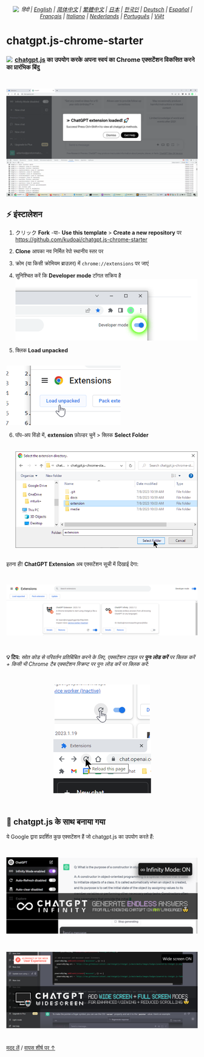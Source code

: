 <div align="center">

###### <a href="../"><img height=15 style="margin: 0 3px -2px" src="https://raw.githubusercontent.com/kudoai/chatgpt.js/6fa1659feadaf70853996dc7d7f6e1ab5a1e6301/media/images/icons/earth-americas-icon32.svg"></a> हिंदी | <a href="../..#readme">English</a> | <a href="../zh-cn#readme">简体中文</a> | <a href="../zh-tw#readme">繁體中文</a> | <a href="../ja#readme">日本</a> | <a href="../ko#readme">한국인</a> | <a href="../de#readme">Deutsch</a> | <a href="../es#readme">Español</a> | <a href="../fr#readme">Français</a> | <a href="../it#readme">Italiano</a> | <a href="../nl#readme">Nederlands</a> | <a href="../pt#readme">Português</a> | <a href="../vi#readme">Việt</a>
    
</div>

# chatgpt.js-chrome-starter

<h3><img style="margin: 0 2px -1px 0" height=16 src="https://www.google.com/chrome/static/images/favicons/apple-icon-60x60.png"> <a href="https://github.com/kudoai/chatgpt.js">chatgpt.js</a> का उपयोग करके अपना स्वयं का Chrome एक्सटेंशन विकसित करने का प्रारंभिक बिंदु</h3>

<br>

![](../../media/images/screenshots/extension-loaded.png)

## ⚡ इंस्टालेशन

1. クリック **Fork** -या- **Use this template** > **Create a new repository** पर https://github.com/kudoai/chatgpt.js-chrome-starter

2. **Clone** आपका नव निर्मित रेपो स्थानीय स्तर पर

3. क्रोम (या किसी क्रोमियम ब्राउज़र) में `chrome://extensions` पर जाएं

4. सुनिश्चित करें कि **Developer mode** टॉगल सक्रिय है<br>
![](../../media/images/screenshots/developer-mode-toggle.png)

5. क्लिक **Load unpacked**<br><br>
<img src="../../media/images/screenshots/load-unpacked-button.png">
<br>

6. पॉप-अप विंडो में, **extension** फ़ोल्डर चुनें > क्लिक **Select Folder**<br><br><br>
<img src="../../media/images/screenshots/select-extension-folder.png"><br><br>

इतना ही! **ChatGPT Extension** अब एक्सटेंशन सूची में दिखाई देगा:

<br>

![](../../media/images/screenshots/chatgpt-extension-in-list.png)

<br>

**💡 टिप:** _स्रोत कोड से परिवर्तन प्रतिबिंबित करने के लिए, एक्सटेंशन टाइल पर **पुनः लोड करें** पर क्लिक करें + किसी भी Chrome टैब एक्सटेंशन स्क्रिप्ट पर पुनः लोड करें पर क्लिक करें:_

<div align="center">

<br>

![](../../media/images/screenshots/reload-extension-button.png)
![](../../media/images/screenshots/reload-page-button.png)

<br>

</div>

## 🤖 chatgpt.js के साथ बनाया गया

ये Google द्वारा प्रदर्शित कुछ एक्सटेंशन हैं जो chatgpt.js का उपयोग करते हैं:

<div align="center">

<br>

<a href="https://chatgptinfinity.com" target="_blank"><img width=777 src="https://raw.githubusercontent.com/adamlui/chatgpt-infinity/main/chrome/media/images/tiles/marquee-promo-tile-1400x560.png"></a>

<br>

<a href="https://chatgptwidescreen.com" target="_blank"><img width=777 src="https://raw.githubusercontent.com/adamlui/chatgpt-widescreen/main/chrome/media/images/tiles/marquee-promo-tile-1400x560.png"></a>

</div>

#

<a href="https://github.com/kudoai/chatgpt.js-chrome-starter/issues">मदद लें</a> / <a href="#">वापस शीर्ष पर ↑</a>
